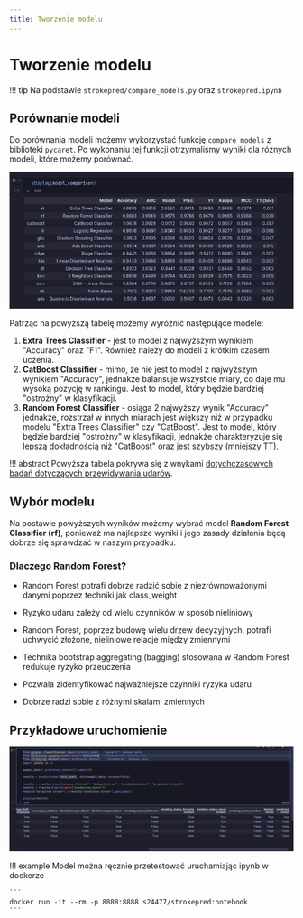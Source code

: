 ```yaml
---
title: Tworzenie modelu
---
```


# Tworzenie modelu

!!! tip
    Na podstawie `strokepred/compare_models.py` oraz `strokepred.ipynb`

## Porównanie modeli

Do porównania modeli możemy wykorzystać funkcję `compare_models` z biblioteki `pycaret`.
Po wykonaniu tej funkcji otrzymaliśmy wyniki dla różnych modeli, które możemy porównać.

![Porównanie modeli](./assets/model_comp.png)

Patrząc na powyższą tabelę możemy wyróżnić następujące modele:

1. **Extra Trees Classifier** - jest to model z najwyższym wynikiem "Accuracy" oraz "F1". Również należy do modeli z krótkim czasem uczenia.
2. **CatBoost Classifier** - mimo, że nie jest to model z najwyższym wynikiem "Accuracy", jednakże balansuje wszystkie miary, co daje mu wysoką pozycję w rankingu. Jest to model, który będzie bardziej "ostrożny" w klasyfikacji.
3. **Random Forest Classifier** - osiąga 2 najwyższy wynik "Accuracy" jednakże, rozstrzał w innych miarach jest większy niż w przypadku modelu "Extra Trees Classifier" czy "CatBoost". Jest to model, który będzie bardziej "ostrożny" w klasyfikacji, jednakże charakteryzuje się lepszą dokładnością niż "CatBoost" oraz jest szybszy (mniejszy TT).

!!! abstract
    Powyższa tabela pokrywa się z wnykami [dotychczasowych badań dotyczących przewidywania udarów](https://pubmed.ncbi.nlm.nih.gov/39355095/).

## Wybór modelu

Na postawie powyższych wyników możemy wybrać model **Random Forest Classifier (rf)**, ponieważ ma najlepsze wyniki i jego zasady działania będą dobrze się sprawdzać w naszym przypadku.

### Dlaczego Random Forest?

 - Random Forest potrafi dobrze radzić sobie z niezrównoważonymi danymi poprzez techniki jak class_weight

 - Ryzyko udaru zależy od wielu czynników w sposób nieliniowy

 - Random Forest, poprzez budowę wielu drzew decyzyjnych, potrafi uchwycić złożone, nieliniowe relacje między zmiennymi

 - Technika bootstrap aggregating (bagging) stosowana w Random Forest redukuje ryzyko przeuczenia

 - Pozwala zidentyfikować najważniejsze czynniki ryzyka udaru

 - Dobrze radzi sobie z różnymi skalami zmiennych

## Przykładowe uruchomienie

![Przykładowe uruchomienie](./assets/model_eval.png)

!!! example
    Model można ręcznie przetestować uruchamiając ipynb w dockerze

    ```
    docker run -it --rm -p 8888:8888 s24477/strokepred:notebook
    ```
